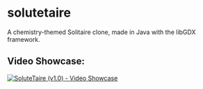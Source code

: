 # solutetaire

A chemistry-themed Solitaire clone, made in Java with the libGDX framework.

## Video Showcase:

[![SoluteTaire (v1.0) - Video Showcase](http://img.youtube.com/vi/57rxYg5MKyw/0.jpg)](http://www.youtube.com/watch?v=57rxYg5MKyw "SoluteTaire (v1.0) - Video Showcase")
